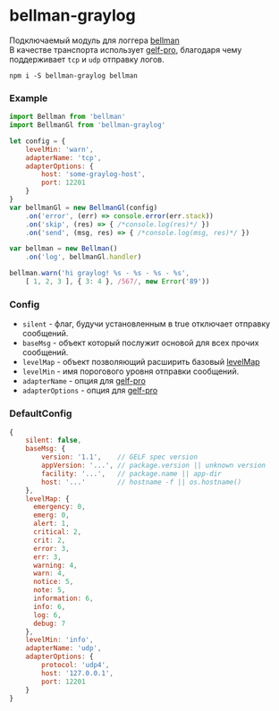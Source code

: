# bellman-graylog

Подключаемый модуль для логгера [bellman](https://github.com/nskazki/bellman)
<br>В качестве транспорта использует [gelf-pro](https://github.com/kkamkou/node-gelf-pro), благодаря чему поддерживает `tcp` и `udp` отправку логов.

```
npm i -S bellman-graylog bellman
```

### Example

```js
import Bellman from 'bellman'
import BellmanGl from 'bellman-graylog'

let config = { 
    levelMin: 'warn',
    adapterName: 'tcp',
    adapterOptions: {
        host: 'some-graylog-host',
        port: 12201
    }
}
var bellmanGl = new BellmanGl(config)
    .on('error', (err) => console.error(err.stack))
    .on('skip', (res) => { /*console.log(res)*/ })
    .on('send', (msg, res) => { /*console.log(msg, res)*/ })

var bellman = new Bellman()
    .on('log', bellmanGl.handler)

bellman.warn('hi graylog! %s - %s - %s - %s', 
    [ 1, 2, 3 ], { 3: 4 }, /567/, new Error('89'))

```

### Config

* `silent` - флаг, будучи установленным в true отключает отправку сообщений.
* `baseMsg` - объект который послужит основой для всех прочих сообщений.
* `levelMap` - объект позволяющий расширить базовый [levelMap](https://github.com/nskazki/bellman-graylog/blob/master/src%2Findex.es#L50)
* `levelMin` - имя порогового уровня отправки сообщений. 
* `adapterName` - опция для [gelf-pro](https://github.com/kkamkou/node-gelf-pro)
* `adapterOptions` - опция для [gelf-pro](https://github.com/kkamkou/node-gelf-pro)

### DefaultConfig

```js
{
    silent: false,
    baseMsg: {
        version: '1.1',    // GELF spec version
        appVersion: '...', // package.version || unknown version
        facility: '...',   // package.name || app-dir        
        host: '...'        // hostname -f || os.hostname()
    },
    levelMap: {
      emergency: 0,
      emerg: 0,
      alert: 1,
      critical: 2,
      crit: 2,
      error: 3,
      err: 3,
      warning: 4,
      warn: 4,
      notice: 5,
      note: 5,
      information: 6,
      info: 6,
      log: 6,
      debug: 7
    },
    levelMin: 'info',
    adapterName: 'udp',
    adapterOptions: {
        protocol: 'udp4',
        host: '127.0.0.1',
        port: 12201
    }
}
```
